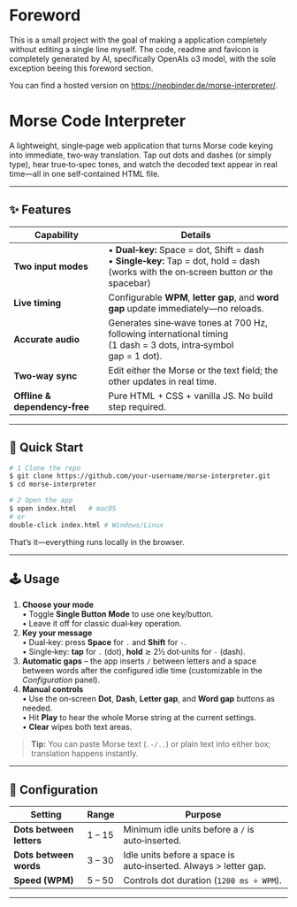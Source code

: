 # Foreword
This is a small project with the goal of making a application completely without editing a single line myself.
The code, readme and favicon is completely generated by AI, specifically OpenAIs o3 model, with the sole exception beeing this foreword section.

You can find a hosted version on https://neobinder.de/morse-interpreter/.

# Morse Code Interpreter

A lightweight, single‑page web application that turns Morse code keying into immediate, two‑way translation.  Tap out dots and dashes (or simply type), hear true‑to‑spec tones, and watch the decoded text appear in real time—​all in one self‑contained HTML file.

---

## ✨ Features

| Capability | Details |
|------------|---------|
| **Two input modes** | • **Dual‑key:** Space = dot, Shift = dash<br>• **Single‑key:** Tap = dot, hold = dash (works with the on‑screen button *or* the spacebar) |
| **Live timing** | Configurable **WPM**, **letter gap**, and **word gap** update immediately—no reloads. |
| **Accurate audio** | Generates sine‑wave tones at 700 Hz, following international timing (1 dash = 3 dots, intra‑symbol gap = 1 dot). |
| **Two‑way sync** | Edit either the Morse or the text field; the other updates in real time. |
| **Offline & dependency‑free** | Pure HTML + CSS + vanilla JS. No build step required. |

---

## 🚀 Quick Start

```bash
# 1 Clone the repo
$ git clone https://github.com/your‑username/morse‑interpreter.git
$ cd morse‑interpreter

# 2 Open the app
$ open index.html   # macOS
# or
double‑click index.html # Windows/Linux
```

That’s it—everything runs locally in the browser.

---

## 🕹️ Usage

1. **Choose your mode**  
   • Toggle **Single Button Mode** to use one key/button.  
   • Leave it off for classic dual‑key operation.
2. **Key your message**  
   • Dual‑key: press **Space** for `.` and **Shift** for `-`.  
   • Single‑key: **tap** for `.` (dot), **hold** ≳ 2½ dot‑units for `-` (dash).
3. **Automatic gaps** – the app inserts `/` between letters and a space between words after the configured idle time (customizable in the *Configuration* panel).
4. **Manual controls**  
   • Use the on‑screen **Dot**, **Dash**, **Letter gap**, and **Word gap** buttons as needed.  
   • Hit **Play** to hear the whole Morse string at the current settings.  
   • **Clear** wipes both text areas.

> **Tip:** You can paste Morse text (`.-/..`) or plain text into either box; translation happens instantly.

---

## 🔧 Configuration

| Setting | Range | Purpose |
|---------------------------|--------|-------------------------------------------------------------------|
| **Dots between letters** | 1 – 15 | Minimum idle units before a `/` is auto‑inserted. |
| **Dots between words** | 3 – 30 | Idle units before a space is auto‑inserted. Always > letter gap. |
| **Speed (WPM)** | 5 – 50 | Controls dot duration (`1200 ms ÷ WPM`). |

---

